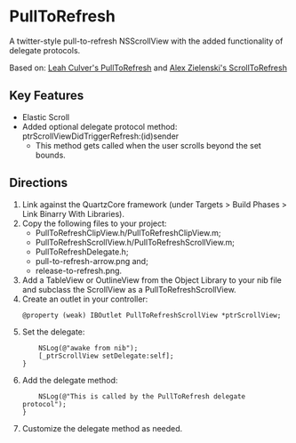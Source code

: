 # PullToRefresh

A twitter-style pull-to-refresh NSScrollView with the added functionality of delegate protocols.

Based on:
[Leah Culver's PullToRefresh](https://github.com/leah/PullToRefresh "Leah Culver's PullToRefresh")
and [Alex Zielenski's ScrollToRefresh](https://github.com/alexzielenski/ScrollToRefresh "Alex Zielenski's ScrollToRefresh")

## Key Features
* Elastic Scroll
* Added optional delegate protocol method: ptrScrollViewDidTriggerRefresh:(id)sender
	- This method gets called when the user scrolls beyond the set bounds.

## Directions
1. Link against the QuartzCore framework (under Targets > Build Phases > Link Binarry With Libraries).
2. Copy the following files to your project:
	- PullToRefreshClipView.h/PullToRefreshClipView.m;
	- PullToRefreshScrollView.h/PullToRefreshScrollView.m;
	- PullToRefreshDelegate.h;
	- pull-to-refresh-arrow.png and;
	- release-to-refresh.png.
3. Add a TableView or OutlineView from the Object Library to your nib file and subclass the ScrollView as a PullToRefreshScrollView.
4. Create an outlet in your controller:
	```
	@property (weak) IBOutlet PullToRefreshScrollView *ptrScrollView;
	```
5. Set the delegate:
	```- (void)awakeFromNib {
		NSLog(@"awake from nib");
		[_ptrScrollView setDelegate:self];
	}
	```
6. Add the delegate method:
	```- (void)ptrScrollViewDidTriggerRefresh:(id)sender {
		NSLog(@"This is called by the PullToRefresh delegate protocol");
	}
	```
7. Customize the delegate method as needed.